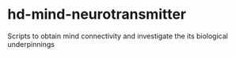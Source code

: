 # hd-mind-neurotransmitter
Scripts to obtain mind connectivity and investigate the its biological underpinnings
